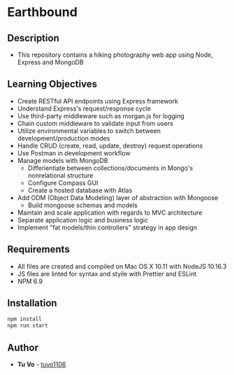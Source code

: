 # Earthbound

## Description

- This repository contains a hiking photography web app using Node, Express and MongoDB

## Learning Objectives

- Create RESTful API endpoints using Express framework
- Understand Express's request/response cycle
- Use third-party middleware such as morgan.js for logging
- Chain custom middleware to validate input from users
- Utilize environmental variables to switch between development/production modes
- Handle CRUD (create, read, update, destroy) request operations
- Use Postman in development workflow
- Manage models with MongoDB
  - Differientiate between collections/documents in Mongo's nonrelational structure
  - Configure Compass GUI
  - Create a hosted database with Atlas
- Add ODM (Object Data Modeling) layer of abstraction with Mongoose
  - Build mongoose schemas and models
- Maintain and scale application with regards to MVC architecture
- Separate application logic and business logic
- Implement "fat models/thin controllers" strategy in app design

## Requirements

- All files are created and compiled on Mac OS X 10.11 with NodeJS 10.16.3
- JS files are linted for syntax and styile with Prettier and ESLint
- NPM 6.9

## Installation

```js
npm install
npm run start
```

## Author

- **Tu Vo** - [tuvo1106](https://github.com/tuvo1106)

